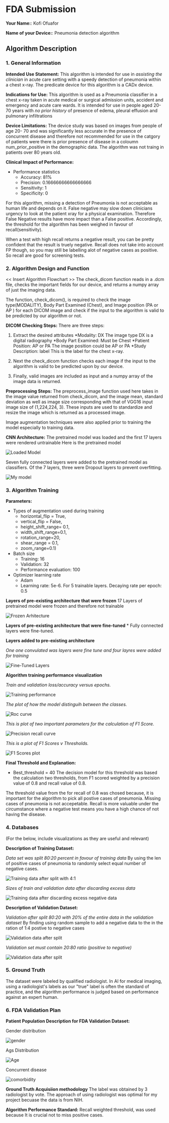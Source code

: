 # FDA  Submission

**Your Name:**: Kofi Ofuafor

**Name of your Device:**: Pneumonia detection algorithm

## Algorithm Description 

### 1. General Information

**Intended Use Statement:** 
This algorithm is intended for use in _assisting the clinician_ in acute care setting with a speedy detection of pneumonia within a chest x-ray. The predicate device for this algorithm is a CADx device.


**Indications for Use:**
This algorithm is used as a Pneumonia classifier in a chest x-ray taken in acute medical or surgical admission units, accident and emergency and acute care wards. It is intended for use in people aged 20-70 years with _no prior history_ of presence of edema, pleural effusion and pulmonary infiltrations


**Device Limitations:**
The device study was based on images from people of age 20- 70 and was significantly less accurate in the presence of concurrent disease and therefore not recommended for use in the catgory of patients were there is prior presence of disease in a coloumn num_prior_positive in the demographic data. The algorithm was not traing in patients over 80 years old. 

**Clinical Impact of Performance:**
* Performance statistics
    * Accuracy: 81%
    * Precision: 0.16666666666666666
    * Sensitivity: 1
    * Specificity: 0

For this algorithm, missing a detection of Pneumonia is not acceptable as human life and depends on it. False negative may slow down clinicians urgency to look at the patient xray for a physical examination. Therefore False Negative results have more impact than a False positive. Accordingly, the threshold for the algorithm has been weighed in favour of recall(sensitivity). 

When a test with high recall returns a negative result, you can be pretty confident that the result is truely negative. Recall does not take into account FP though, so you may still be labelling alot of negative cases as positive. So recall are good for screening tests.

### 2. Algorithm Design and Function

<< Insert Algorithm Flowchart >>
The check_dicom function reads in a .dcm file, checks the important fields for our device, and returns a numpy array of just the imaging data.

The function, check_dicom(), is required to check the image type(MODALITY), Body Part Examined (Chest), and Image position (PA or AP ) for each DICOM image and check if the input to the algorithm is valid to be predicted by our algorithm or not.

**DICOM Checking Steps:**
There are three steps:
1. Extract the desired attributes
*Modality: DX
The image type DX is a digital radiography
*Body Part Examined: Must be Chest
*Patient Position: AP or PA
The image position could be AP or PA
*Study Description: label
This is the label for the chest x-ray.

2. Next the check_dicom function checks each image if the input to the algorithm is valid to be predicted upon by our device.

3. Finally, valid images are included as input and a numpy array of the image data is returned.

**Preprocessing Steps:**
The preprocess_image function used here takes in the image value returned from check_dicom, and the image mean, standard deviation as well as image size corresponding with that of VGG16 input image size of (1,224,224, 3). These inputs are used to standardize and resize the image which is returned as a processed image.

Image augmentation techniques were also applied prior to training the model especially to training data.

**CNN Architecture:**
The pretrained model was loaded and the first 17 layers were rendered untrainable
Here is the pretrained model



   ![Loaded Model](/Figure/pre_trained_model.jpeg)


Seven fully connected layers were added to the pretrained model as classifiers. Of the 7 layers, three were Dropout layers to prevent overfitting.


   ![My model](/Figure/my_model.jpeg)


### 3. Algorithm Training

**Parameters:**
* Types of augmentation used during training
    * horizontal_flip = True, 
    * vertical_flip = False, 
    * height_shift_range= 0.1, 
    * width_shift_range=0.1, 
    * rotation_range=20, 
    * shear_range = 0.1,
    * zoom_range=0.1)
* Batch size
    * Training: 16
    * Validation: 32
    * Performance evaluation: 100
* Optimizer learning rate
    * Adam
    * Learning rate: 5e-6. For 5 trainable layers. 
        Decaying rate per epoch: 0.5

**Layers of pre-existing architecture that were frozen**
17 Layers of pretrained model were frozen and therefore not trainable

   ![Frozen Arhitecture](/Figure/pre-existing-frozen-arch.jpeg )


**Layers of pre-existing architecture that were fine-tuned**
    * Fully connected layers were fine-tuned.  
    
  
**Layers added to pre-existing architecture**
    
   _One one convulated was layers were fine tune and four layres were added for training_
    
   ![Fine-Tuned Layers](/Figure/fine-tuned-layers.jpeg)


**Algorithm training performance visualization**

   _Train and validation loss/accuracy versus epochs._

  ![Training performance](/Figure/training-performance-plot.jpeg)

  
  _The plot of how the model distinguih between the classes._
  
  ![Roc curve](/Figure/plot-auc-curve.jpeg)

  
  _This is plot of two important parameters for the calculation of F1 Score._
  
  ![Precision recall curve](/Figure/pr.jpeg)
  
  _This is a plot of F1 Scores v Thresholds._
  
  ![F1 Scores plot](/Figure/f1-scores.jpeg)



**Final Threshold and Explanation:**
* Best_threshold = 40
The decision model for this threshold was based the calculation two thresholds, from  F1 scored weighted by a precision value of 0.8 and recall value of 0.8.

The threshold value from the for recall of 0.8 was chosed because, it is important for the algorithm to pick all postive cases of pneumonia. Missing cases of pneumonia is not accepetable. Recall is more valuable under the circumstance where a negative test means you have a high chance of not having the disease. 

### 4. Databases
 (For the below, include visualizations as they are useful and relevant)

**Description of Training Dataset:** 

   _Data set was split 80:20 percent in favour of training data_
    By using the len of positive cases of pneumonia to randomly select equal number of negative cases.
    
   ![Training data after split with 4:1](/Figure/train-data-b4.jpeg)
   
   _Sizes of train and validation data after discarding excess data_
   
   ![Training data after discarding excess negative data](/Figure/train-data-after.jpeg)



**Description of Validation Dataset:** 

   _Validation after split 80:20 with 20% of the entire data in the validation dataset_
   By finding using random sample to add a negative data to the in the ration of 1:4 postive to negative cases

   ![Validation data after split](/Figure/val-data-b4.jpeg)

   
   _Validation set must contain 20:80 ratio (positive to negative)_
   
   ![Validation data after split](/Figure/val-data-after.jpeg)
   
   
   

### 5. Ground Truth
The dataset were labeled by qualified radiologist. In AI for medical imaging, using a radiologist's labels as our "true" label is often the standard of practice, and the algorithm performance is judged based on performance against an expert human.



### 6. FDA Validation Plan

**Patient Population Description for FDA Validation Dataset:**

 Gender distribution

 ![gender](/Figure/gender.jpeg)
 
 Ags Distribution
 
 ![Age](/Figure/age.jpeg)
 
 Concurrent disease

 ![comorbidity](/Figure/comorbidity.jpeg)
 
 


**Ground Truth Acquisiion methodology**
The label was obtained by 3 radiologist by vote. The approach of using radiologist was optimal for my project becuase the data is from NIH.


**Algorithm Performance Standard:**
Recall weighted threshold, was used because It is crucial not to miss positive cases.

